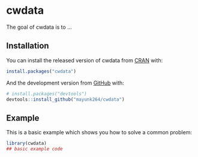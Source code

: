 
<!-- README.md is generated from README.Rmd. Please edit that file -->

# cwdata

<!-- badges: start -->

<!-- badges: end -->

The goal of cwdata is to …

## Installation

You can install the released version of cwdata from
[CRAN](https://CRAN.R-project.org) with:

``` r
install.packages("cwdata")
```

And the development version from [GitHub](https://github.com/) with:

``` r
# install.packages("devtools")
devtools::install_github("mayunk264/cwdata")
```

## Example

This is a basic example which shows you how to solve a common problem:

``` r
library(cwdata)
## basic example code
```
